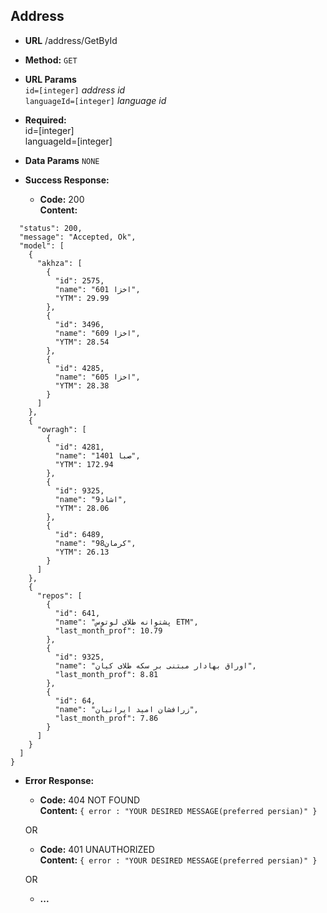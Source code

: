**Address**
----
* **URL**
  /address/GetById

* **Method:**
    `GET`
*  **URL Params**<br/>
   `id=[integer]`
    *address id*<br/>
   `languageId=[integer]`
    *language id*<br/>
*   **Required:**<br/>
    id=[integer]<br/>
    languageId=[integer]
* **Data Params**
    `NONE`
* **Success Response:**

  * **Code:** 200 <br/>
    **Content:** 
```{
  "status": 200,
  "message": "Accepted, Ok",
  "model": [
    {
      "akhza": [
        {
          "id": 2575,
          "name": "اخزا 601",
          "YTM": 29.99
        },
        {
          "id": 3496,
          "name": "اخزا 609",
          "YTM": 28.54
        },
        {
          "id": 4285,
          "name": "اخزا 605",
          "YTM": 28.38
        }
      ]
    },
    {
      "owragh": [
        {
          "id": 4281,
          "name": "صبا 1401",
          "YTM": 172.94
        },
        {
          "id": 9325,
          "name": "اشاد9",
          "YTM": 28.06
        },
        {
          "id": 6489,
          "name": "کرمان98",
          "YTM": 26.13
        }
      ]
    },
    {
      "repos": [
        {
          "id": 641,
          "name": "پشتوانه طلای لوتوس ETM",
          "last_month_prof": 10.79
        },
        {
          "id": 9325,
          "name": "اوراق بهادار مبتنی بر سکه طلای کیان",
          "last_month_prof": 8.81
        },
        {
          "id": 64,
          "name": "زرافشان امید ایرانیان",
          "last_month_prof": 7.86
        }
      ]
    }
  ]
}
```
 
* **Error Response:**

  * **Code:** 404 NOT FOUND <br />
    **Content:** `{ error : "YOUR DESIRED MESSAGE(preferred persian)" }`

  OR

  * **Code:** 401 UNAUTHORIZED <br />
    **Content:** `{ error : "YOUR DESIRED MESSAGE(preferred persian)" }`

  OR
    *    **...**

